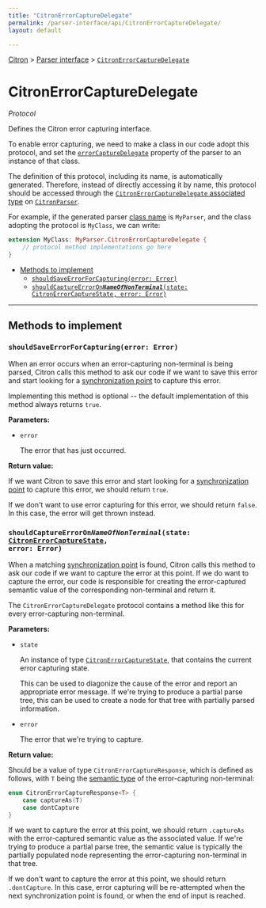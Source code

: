 ```yaml
---
title: "CitronErrorCaptureDelegate"
permalink: /parser-interface/api/CitronErrorCaptureDelegate/
layout: default

---
```


[Citron] > [Parser interface] > [`CitronErrorCaptureDelegate`]

[Citron]: /citron/
[Parser interface]: /citron/parser-interface/
[`CitronErrorCaptureDelegate`]: .

# CitronErrorCaptureDelegate

_Protocol_

Defines the Citron error capturing interface.

To enable error capturing, we need to make a class in our code adopt
this protocol, and set the [`errorCaptureDelegate`] property of the
parser to an instance of that class.

The definition of this protocol, including its name, is automatically
generated. Therefore, instead of directly accessing it by name, this
protocol should be accessed through the [`CitronErrorCaptureDelegate`
associated type] on [`CitronParser`].

For example, if the generated parser [class name] is `MyParser`, and the
class adopting the protocol is `MyClass`, we can write:

~~~ Swift
extension MyClass: MyParser.CitronErrorCaptureDelegate {
    // protocol method implementations go here
}
~~~

[`CitronParser`]: ../CitronParser/
[`errorCaptureDelegate`]: ../CitronParser/#errorcapturedelegate-citronerrorcapturedelegate
[`CitronErrorCaptureDelegate` associated type]: ../CitronParser/#citronerrorcapturedelegate
[%capture_errors]: /citron/grammar-file/#capture_errors
[grammar file]: /citron/grammar-file/
[class name]: /citron/grammar-file/#class_name

  - [Methods to implement](#methods-to-implement)
      - [`shouldSaveErrorForCapturing(error: Error)`](#shouldsaveerrorforcapturingerror-error)
      - [<code>shouldCaptureErrorOn<b><i>NameOfNonTerminal</i></b>(state: CitronErrorCaptureState, error: Error)</code>](#shouldcaptureerroronnameofnonterminalstate-citronerrorcapturestate-error-error)

---

## Methods to implement

### `shouldSaveErrorForCapturing(error: Error)`

When an error occurs when an error-capturing non-terminal is being
parsed, Citron calls this method to ask our code if we want to save this
error and start looking for a [synchronization point] to capture this
error.

Implementing this method is optional -- the default implementation of this
method always returns `true`.

**Parameters:**

  - `error`
  
    The error that has just occurred.

**Return value:**

If we want Citron to save this error and start looking for a
[synchronization point] to capture this error, we should return `true`.

If we don't want to use error capturing for this error, we should return
`false`. In this case, the error will get thrown instead.

[synchronization point]: /citron/error-capturing/#synchronization-point

### <code>shouldCaptureErrorOn<b><i>NameOfNonTerminal</i></b>(state: <a href="../CitronErrorCaptureState/">CitronErrorCaptureState</a>, error: Error)</code>

When a matching [synchronization point] is found, Citron calls this
method to ask our code if we want to capture the error at this point. If
we do want to capture the error, our code is responsible for creating
the error-captured semantic value of the corresponding non-terminal and
return it.

The `CitronErrorCaptureDelegate` protocol contains a method like this
for every error-capturing non-terminal.

**Parameters:**

  - <span id="state-parameter">`state`</span>

    An instance of type [`CitronErrorCaptureState`], that contains the
    current error capturing state.

    This can be used to diagonize the cause of the error and report an
    appropriate error message. If we're trying to produce a partial
    parse tree, this can be used to create a node for that tree with
    partially parsed information.

  - `error`
  
    The error that we're trying to capture.

**Return value:**

<span id="citronerrorcaptureresponse">Should be a value of type
`CitronErrorCaptureResponse`, which is defined as follows, with `T`
being the [semantic type] of the error-capturing non-terminal:</span>

~~~ Swift
enum CitronErrorCaptureResponse<T> {
    case captureAs(T)
    case dontCapture
}
~~~

If we want to capture the error at this point, we should return
`.captureAs` with the error-captured semantic value as the associated
value. If we're trying to produce a partial parse tree, the semantic
value is typically the partially populated node representing the
error-capturing non-terminal in that tree.

If we don't want to capture the error at this point, we should return
`.dontCapture`. In this case, error capturing will be re-attempted when
the next synchronization point is found, or when the end of input is
reached.

[semantic type]: /citron/grammar-file/#types
[`CitronErrorCaptureState`]: ../CitronErrorCaptureState/

